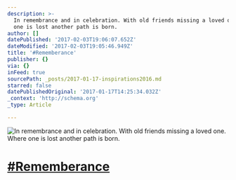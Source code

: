 ```yaml
---
description: >-
  In remembrance and in celebration. With old friends missing a loved one. Where
  one is lost another path is born.
author: []
datePublished: '2017-02-03T19:06:07.652Z'
dateModified: '2017-02-03T19:05:46.949Z'
title: '#Rememberance'
publisher: {}
via: {}
inFeed: true
sourcePath: _posts/2017-01-17-inspirations2016.md
starred: false
datePublishedOriginal: '2017-01-17T14:25:34.032Z'
_context: 'http://schema.org'
_type: Article

---
```

![In remembrance and in celebration. With old friends missing a loved one. Where one is lost another path is born.](https://the-grid-user-content.s3-us-west-2.amazonaws.com/3565efd6-b393-4791-96a1-cb02ec04133e.jpg)

# [\#Rememberance][0]

[0]: https://twitter.com/#!/search?q=%23Inspirations2016